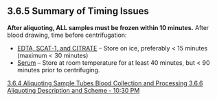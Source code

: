 ## 3.6.5 Summary of Timing Issues

**After aliquoting, ALL samples must be frozen within 10 minutes.** After blood drawing, time before centrifugation:

* <u>EDTA, SCAT-1, and CITRATE</u> – Store on ice, preferably < 15 minutes (maximum < 30 minutes)
* <u>Serum</u> – Store at room temperature for at least 40 minutes, but < 90 minutes prior to centrifuging.


<div class="center">
<div class="btn-group">
  <a href=":pages_path:/manuals/blood-collection-processing/3-06-04-aliquoting-sample-tubes.md" class="btn btn-default">
    <span class="glyphicon glyphicon-chevron-left"></span>
    3.6.4 Aliquoting Sample Tubes
  </a>

  <a href=":pages_path:/manuals/blood-collection-processing" class="btn btn-default">
    <span class="glyphicon glyphicon-chevron-up"></span>
    Blood Collection and Processing
  </a>

  <a href=":pages_path:/manuals/blood-collection-processing/3-06-06-aliquoting-description-1030PM.md" class="btn btn-success">
    3.6.6 Aliquoting Description and Scheme - 10:30 PM
    <span class="glyphicon glyphicon-chevron-right"></span>
  </a>
</div>
</div>
